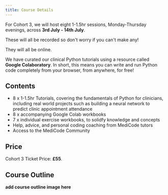 ```yaml
---
title: Course Details
---
```


For Cohort 3, we will host eight 1-1.5hr sessions, Monday-Thursday evenings, across **3rd July - 14th July**.

These will all be recorded so don't worry if you can't make any!

They will all be online.

We have curated our clinical Python tutorials using a resource called **Google Colaboratory**. In short, this means you can write and run Python code completely from your browser, from anywhere, for free!

## Contents

- 8 x 1-1.5hr Tutorials, covering the fundamentals of Python for clinicians, including real world projects such as building a neural network to predict clinic appointment attendance
- 8 x accompanying Google Colab workbooks
- 7 x individual exercise workbooks, to solidfy knowledge and concepts
- Help, advice, and personal coding coaching from MediCode tutors
- Access to the MediCode Community

## Price

Cohort 3 Ticket Price: **£55**.

## Course Outline

**add course outline image here**
